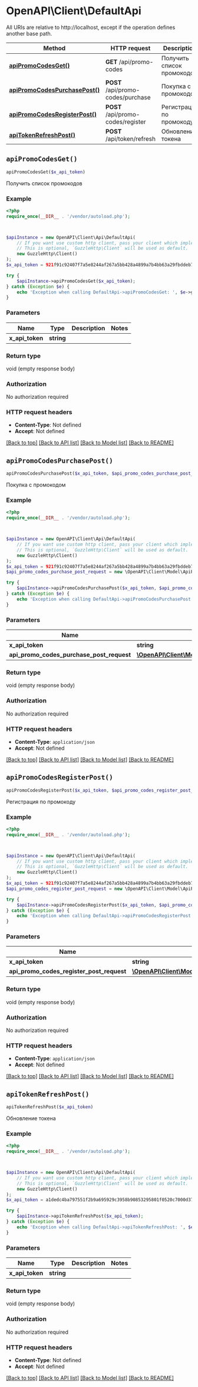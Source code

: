 # OpenAPI\Client\DefaultApi

All URIs are relative to http://localhost, except if the operation defines another base path.

| Method | HTTP request | Description |
| ------------- | ------------- | ------------- |
| [**apiPromoCodesGet()**](DefaultApi.md#apiPromoCodesGet) | **GET** /api/promo-codes | Получить список промокодов |
| [**apiPromoCodesPurchasePost()**](DefaultApi.md#apiPromoCodesPurchasePost) | **POST** /api/promo-codes/purchase | Покупка с промокодом |
| [**apiPromoCodesRegisterPost()**](DefaultApi.md#apiPromoCodesRegisterPost) | **POST** /api/promo-codes/register | Регистрация по промокоду |
| [**apiTokenRefreshPost()**](DefaultApi.md#apiTokenRefreshPost) | **POST** /api/token/refresh | Обновление токена |


## `apiPromoCodesGet()`

```php
apiPromoCodesGet($x_api_token)
```

Получить список промокодов

### Example

```php
<?php
require_once(__DIR__ . '/vendor/autoload.php');



$apiInstance = new OpenAPI\Client\Api\DefaultApi(
    // If you want use custom http client, pass your client which implements `GuzzleHttp\ClientInterface`.
    // This is optional, `GuzzleHttp\Client` will be used as default.
    new GuzzleHttp\Client()
);
$x_api_token = 921f91c92407f7a5e8244af267a5bb428a4899a7b4bb63a29fbddeb7d8ffb50b; // string

try {
    $apiInstance->apiPromoCodesGet($x_api_token);
} catch (Exception $e) {
    echo 'Exception when calling DefaultApi->apiPromoCodesGet: ', $e->getMessage(), PHP_EOL;
}
```

### Parameters

| Name | Type | Description  | Notes |
| ------------- | ------------- | ------------- | ------------- |
| **x_api_token** | **string**|  | |

### Return type

void (empty response body)

### Authorization

No authorization required

### HTTP request headers

- **Content-Type**: Not defined
- **Accept**: Not defined

[[Back to top]](#) [[Back to API list]](../../README.md#endpoints)
[[Back to Model list]](../../README.md#models)
[[Back to README]](../../README.md)

## `apiPromoCodesPurchasePost()`

```php
apiPromoCodesPurchasePost($x_api_token, $api_promo_codes_purchase_post_request)
```

Покупка с промокодом

### Example

```php
<?php
require_once(__DIR__ . '/vendor/autoload.php');



$apiInstance = new OpenAPI\Client\Api\DefaultApi(
    // If you want use custom http client, pass your client which implements `GuzzleHttp\ClientInterface`.
    // This is optional, `GuzzleHttp\Client` will be used as default.
    new GuzzleHttp\Client()
);
$x_api_token = 921f91c92407f7a5e8244af267a5bb428a4899a7b4bb63a29fbddeb7d8ffb50b; // string
$api_promo_codes_purchase_post_request = new \OpenAPI\Client\Model\ApiPromoCodesPurchasePostRequest(); // \OpenAPI\Client\Model\ApiPromoCodesPurchasePostRequest

try {
    $apiInstance->apiPromoCodesPurchasePost($x_api_token, $api_promo_codes_purchase_post_request);
} catch (Exception $e) {
    echo 'Exception when calling DefaultApi->apiPromoCodesPurchasePost: ', $e->getMessage(), PHP_EOL;
}
```

### Parameters

| Name | Type | Description  | Notes |
| ------------- | ------------- | ------------- | ------------- |
| **x_api_token** | **string**|  | |
| **api_promo_codes_purchase_post_request** | [**\OpenAPI\Client\Model\ApiPromoCodesPurchasePostRequest**](../Model/ApiPromoCodesPurchasePostRequest.md)|  | [optional] |

### Return type

void (empty response body)

### Authorization

No authorization required

### HTTP request headers

- **Content-Type**: `application/json`
- **Accept**: Not defined

[[Back to top]](#) [[Back to API list]](../../README.md#endpoints)
[[Back to Model list]](../../README.md#models)
[[Back to README]](../../README.md)

## `apiPromoCodesRegisterPost()`

```php
apiPromoCodesRegisterPost($x_api_token, $api_promo_codes_register_post_request)
```

Регистрация по промокоду

### Example

```php
<?php
require_once(__DIR__ . '/vendor/autoload.php');



$apiInstance = new OpenAPI\Client\Api\DefaultApi(
    // If you want use custom http client, pass your client which implements `GuzzleHttp\ClientInterface`.
    // This is optional, `GuzzleHttp\Client` will be used as default.
    new GuzzleHttp\Client()
);
$x_api_token = 921f91c92407f7a5e8244af267a5bb428a4899a7b4bb63a29fbddeb7d8ffb50b; // string
$api_promo_codes_register_post_request = new \OpenAPI\Client\Model\ApiPromoCodesRegisterPostRequest(); // \OpenAPI\Client\Model\ApiPromoCodesRegisterPostRequest

try {
    $apiInstance->apiPromoCodesRegisterPost($x_api_token, $api_promo_codes_register_post_request);
} catch (Exception $e) {
    echo 'Exception when calling DefaultApi->apiPromoCodesRegisterPost: ', $e->getMessage(), PHP_EOL;
}
```

### Parameters

| Name | Type | Description  | Notes |
| ------------- | ------------- | ------------- | ------------- |
| **x_api_token** | **string**|  | |
| **api_promo_codes_register_post_request** | [**\OpenAPI\Client\Model\ApiPromoCodesRegisterPostRequest**](../Model/ApiPromoCodesRegisterPostRequest.md)|  | [optional] |

### Return type

void (empty response body)

### Authorization

No authorization required

### HTTP request headers

- **Content-Type**: `application/json`
- **Accept**: Not defined

[[Back to top]](#) [[Back to API list]](../../README.md#endpoints)
[[Back to Model list]](../../README.md#models)
[[Back to README]](../../README.md)

## `apiTokenRefreshPost()`

```php
apiTokenRefreshPost($x_api_token)
```

Обновление токена

### Example

```php
<?php
require_once(__DIR__ . '/vendor/autoload.php');



$apiInstance = new OpenAPI\Client\Api\DefaultApi(
    // If you want use custom http client, pass your client which implements `GuzzleHttp\ClientInterface`.
    // This is optional, `GuzzleHttp\Client` will be used as default.
    new GuzzleHttp\Client()
);
$x_api_token = a1dedc4ba797551f2b9a695929c3958b90853295801f0520c7000d37822adf3a; // string

try {
    $apiInstance->apiTokenRefreshPost($x_api_token);
} catch (Exception $e) {
    echo 'Exception when calling DefaultApi->apiTokenRefreshPost: ', $e->getMessage(), PHP_EOL;
}
```

### Parameters

| Name | Type | Description  | Notes |
| ------------- | ------------- | ------------- | ------------- |
| **x_api_token** | **string**|  | |

### Return type

void (empty response body)

### Authorization

No authorization required

### HTTP request headers

- **Content-Type**: Not defined
- **Accept**: Not defined

[[Back to top]](#) [[Back to API list]](../../README.md#endpoints)
[[Back to Model list]](../../README.md#models)
[[Back to README]](../../README.md)
